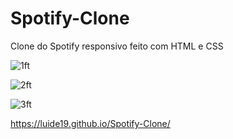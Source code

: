 # Spotify-Clone
 Clone do Spotify responsivo feito com HTML e CSS
 
![1ft](https://github.com/luide19/Spotify-Clone/assets/72041350/81f4320d-04a9-41e6-b6d1-d224a35616d9)

![2ft](https://github.com/luide19/Spotify-Clone/assets/72041350/a2fe8814-9cd8-40c3-9da8-880370236c2a)

![3ft](https://github.com/luide19/Spotify-Clone/assets/72041350/394ef312-2092-42b4-802d-1efde550e86e)

https://luide19.github.io/Spotify-Clone/

